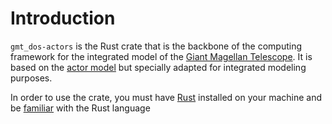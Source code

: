 # Introduction

`gmt_dos-actors` is the Rust crate that is the backbone of the computing framework for the integrated model of the [Giant Magellan Telescope](https://www.gmto.org).
It is based on the [actor model](https://en.wikipedia.org/wiki/Actor_model) but specially adapted for integrated modeling purposes.

In order to use the crate, you must have [Rust](https://www.rust-lang.org) installed on your machine and be [familiar](https://www.rust-lang.org/learn) with the Rust language

